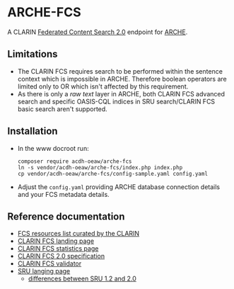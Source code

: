 # ARCHE-FCS

A CLARIN [Federated Content Search 2.0](https://office.clarin.eu/v/CE-2017-1046-FCS-Specification.pdf) endpoint for [ARCHE](https://acdh-oeaw.github.io/arche-docs/).

## Limitations

* The CLARIN FCS requires search to be performed within the sentence context which is impossible in ARCHE. Therefore boolean operators are limited only to OR which isn't affected by this requirement.
* As there is only a *raw text* layer in ARCHE, both CLARIN FCS advanced search and specific OASIS-CQL indices in SRU search/CLARIN FCS basic search aren't supported.

## Installation

* In the www docroot run:
  ```
  composer require acdh-oeaw/arche-fcs
  ln -s vendor/acdh-oeaw/arche-fcs/index.php index.php
  cp vendor/acdh-oeaw/arche-fcs/config-sample.yaml config.yaml
  ```
* Adjust the `config.yaml` providing ARCHE database connection details and your FCS metadata details.

## Reference documentation

* [FCS resources list curated by the CLARIN](https://github.com/clarin-eric/awesome-fcs)
* [CLARIN FCS landing page](https://www.clarin.eu/content/federated-content-search-clarin-fcs)
* [CLARIN FCS statistics page](https://contentsearch.clarin.eu/rest/statistics)
* [CLARIN FCS 2.0 specification](https://office.clarin.eu/v/CE-2017-1046-FCS-Specification.pdf)
* [CLARIN FCS validator](https://clarin.ids-mannheim.de/fcs-endpoint-tester/app/)
* [SRU langing page](http://www.loc.gov/standards/sru/)
    * [differences between SRU 1.2 and 2.0](http://www.loc.gov/standards/sru/differences.html)

